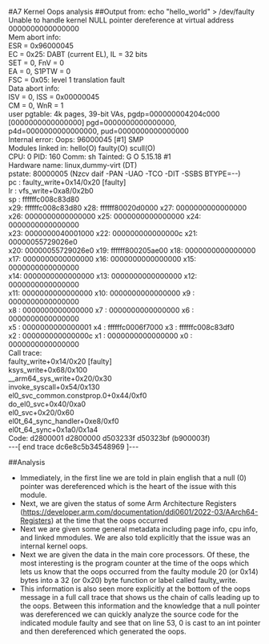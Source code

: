 #A7 Kernel Oops analysis
##Output from: echo "hello_world" > /dev/faulty  
Unable to handle kernel NULL pointer dereference at virtual address 0000000000000000  
Mem abort info:  
  ESR = 0x96000045  
  EC = 0x25: DABT (current EL), IL = 32 bits  
  SET = 0, FnV = 0  
  EA = 0, S1PTW = 0  
  FSC = 0x05: level 1 translation fault  
Data abort info:  
  ISV = 0, ISS = 0x00000045  
  CM = 0, WnR = 1  
user pgtable: 4k pages, 39-bit VAs, pgdp=000000004204c000  
[0000000000000000] pgd=0000000000000000, p4d=0000000000000000, pud=0000000000000000  
Internal error: Oops: 96000045 [#1] SMP  
Modules linked in: hello(O) faulty(O) scull(O)  
CPU: 0 PID: 160 Comm: sh Tainted: G           O      5.15.18 #1  
Hardware name: linux,dummy-virt (DT)  
pstate: 80000005 (Nzcv daif -PAN -UAO -TCO -DIT -SSBS BTYPE=--)  
pc : faulty_write+0x14/0x20 [faulty]  
lr : vfs_write+0xa8/0x2b0  
sp : ffffffc008c83d80  
x29: ffffffc008c83d80 x28: ffffff80020d0000 x27: 0000000000000000  
x26: 0000000000000000 x25: 0000000000000000 x24: 0000000000000000  
x23: 0000000040001000 x22: 000000000000000c x21: 00000055729026e0  
x20: 00000055729026e0 x19: ffffff800205ae00 x18: 0000000000000000  
x17: 0000000000000000 x16: 0000000000000000 x15: 0000000000000000  
x14: 0000000000000000 x13: 0000000000000000 x12: 0000000000000000  
x11: 0000000000000000 x10: 0000000000000000 x9 : 0000000000000000  
x8 : 0000000000000000 x7 : 0000000000000000 x6 : 0000000000000000  
x5 : 0000000000000001 x4 : ffffffc0006f7000 x3 : ffffffc008c83df0  
x2 : 000000000000000c x1 : 0000000000000000 x0 : 0000000000000000  
Call trace:  
 faulty_write+0x14/0x20 [faulty]  
 ksys_write+0x68/0x100  
 __arm64_sys_write+0x20/0x30  
 invoke_syscall+0x54/0x130  
 el0_svc_common.constprop.0+0x44/0xf0  
 do_el0_svc+0x40/0xa0  
 el0_svc+0x20/0x60  
 el0t_64_sync_handler+0xe8/0xf0  
 el0t_64_sync+0x1a0/0x1a4  
Code: d2800001 d2800000 d503233f d50323bf (b900003f)   
---[ end trace dc6e8c5b34548969 ]---  

##Analysis
* Immediately, in the first line we are told in plain english that a null (0) pointer was dereferenced which is the heart of the issue with this module. 
* Next, we are given the status of some Arm Architecture Registers (https://developer.arm.com/documentation/ddi0601/2022-03/AArch64-Registers) at the time that the oops occurred
* Next we are given some general metadata including page info, cpu info, and linked mmodules. We are also told explicitly that the issue was an internal kernel oops.
* Next we are given the data in the main core processors. Of these, the most interesting is  the program counter at the time of the oops which lets us know that the oops occurred from the faulty module 20 (or 0x14) bytes into a 32 (or 0x20) byte function or label called faulty_write. 
* This information is also seen more explicitly at the bottom of the oops message in a full call trace that shows us the chain of calls leading up to the oops. Between this information and the knowledge that a null pointer was dereferenced we can quickly analyze the source code for the indicated module faulty and see that on line 53, 0 is cast to an int pointer and then dereferenced which generated the oops. 




